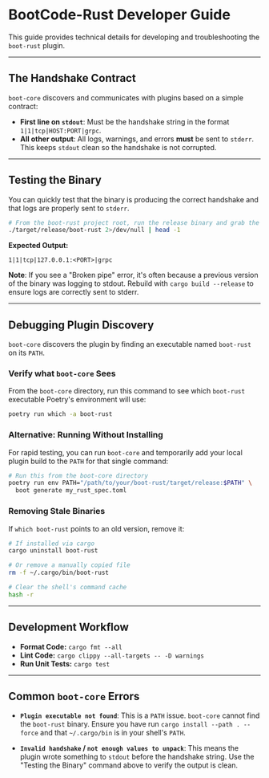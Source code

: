 # BootCode-Rust Developer Guide

This guide provides technical details for developing and troubleshooting the `boot-rust` plugin.

---

## The Handshake Contract

`boot-core` discovers and communicates with plugins based on a simple contract:

- **First line on `stdout`**: Must be the handshake string in the format `1|1|tcp|HOST:PORT|grpc`.
- **All other output**: All logs, warnings, and errors **must** be sent to `stderr`. This keeps `stdout` clean so the handshake is not corrupted.

---

## Testing the Binary

You can quickly test that the binary is producing the correct handshake and that logs are properly sent to `stderr`.

```bash
# From the boot-rust project root, run the release binary and grab the first line of stdout
./target/release/boot-rust 2>/dev/null | head -1
```

**Expected Output:**

```
1|1|tcp|127.0.0.1:<PORT>|grpc
```

**Note**: If you see a "Broken pipe" error, it's often because a previous version of the binary was logging to stdout. Rebuild with `cargo build --release` to ensure logs are correctly sent to stderr.

---

## Debugging Plugin Discovery

`boot-core` discovers the plugin by finding an executable named `boot-rust` on its `PATH`.

### Verify what `boot-core` Sees

From the `boot-core` directory, run this command to see which `boot-rust` executable Poetry's environment will use:

```bash
poetry run which -a boot-rust
```

### Alternative: Running Without Installing

For rapid testing, you can run `boot-core` and temporarily add your local plugin build to the `PATH` for that single command:

```bash
# Run this from the boot-core directory
poetry run env PATH="/path/to/your/boot-rust/target/release:$PATH" \
  boot generate my_rust_spec.toml
```

### Removing Stale Binaries

If `which boot-rust` points to an old version, remove it:

```bash
# If installed via cargo
cargo uninstall boot-rust

# Or remove a manually copied file
rm -f ~/.cargo/bin/boot-rust

# Clear the shell's command cache
hash -r
```

---

## Development Workflow

- **Format Code:** `cargo fmt --all`
- **Lint Code:** `cargo clippy --all-targets -- -D warnings`
- **Run Unit Tests:** `cargo test`

---

## Common `boot-core` Errors

- **`Plugin executable not found`**: This is a `PATH` issue. `boot-core` cannot find the `boot-rust` binary. Ensure you have run `cargo install --path . --force` and that `~/.cargo/bin` is in your shell's `PATH`.

- **`Invalid handshake` / `not enough values to unpack`**: This means the plugin wrote something to `stdout` before the handshake string. Use the "Testing the Binary" command above to verify the output is clean.
